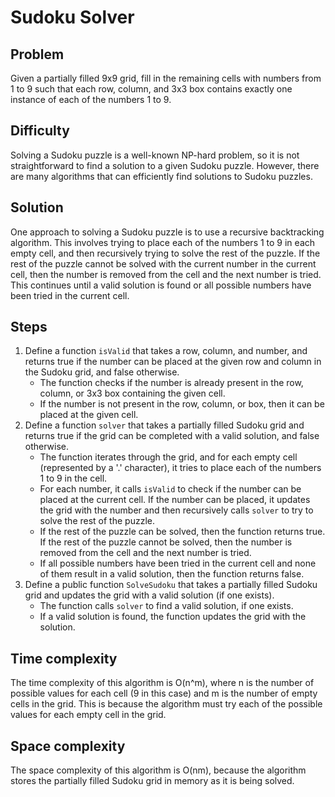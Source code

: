 # Sudoku Solver

## Problem

Given a partially filled 9x9 grid, fill in the remaining cells with numbers from 1 to 9 such that each row, column, and 3x3 box contains exactly one instance of each of the numbers 1 to 9.

## Difficulty

Solving a Sudoku puzzle is a well-known NP-hard problem, so it is not straightforward to find a solution to a given Sudoku puzzle. However, there are many algorithms that can efficiently find solutions to Sudoku puzzles.

## Solution

One approach to solving a Sudoku puzzle is to use a recursive backtracking algorithm. This involves trying to place each of the numbers 1 to 9 in each empty cell, and then recursively trying to solve the rest of the puzzle. If the rest of the puzzle cannot be solved with the current number in the current cell, then the number is removed from the cell and the next number is tried. This continues until a valid solution is found or all possible numbers have been tried in the current cell.

## Steps

1. Define a function `isValid` that takes a row, column, and number, and returns true if the number can be placed at the given row and column in the Sudoku grid, and false otherwise.
    - The function checks if the number is already present in the row, column, or 3x3 box containing the given cell.
    - If the number is not present in the row, column, or box, then it can be placed at the given cell.
2. Define a function `solver` that takes a partially filled Sudoku grid and returns true if the grid can be completed with a valid solution, and false otherwise.
    - The function iterates through the grid, and for each empty cell (represented by a '.' character), it tries to place each of the numbers 1 to 9 in the cell.
    - For each number, it calls `isValid` to check if the number can be placed at the current cell. If the number can be placed, it updates the grid with the number and then recursively calls `solver` to try to solve the rest of the puzzle.
    - If the rest of the puzzle can be solved, then the function returns true. If the rest of the puzzle cannot be solved, then the number is removed from the cell and the next number is tried.
    - If all possible numbers have been tried in the current cell and none of them result in a valid solution, then the function returns false.
3. Define a public function `SolveSudoku` that takes a partially filled Sudoku grid and updates the grid with a valid solution (if one exists).
    - The function calls `solver` to find a valid solution, if one exists.
    - If a valid solution is found, the function updates the grid with the solution.

## Time complexity

The time complexity of this algorithm is O(n^m), where n is the number of possible values for each cell (9 in this case) and m is the number of empty cells in the grid. This is because the algorithm must try each of the possible values for each empty cell in the grid.

## Space complexity

The space complexity of this algorithm is O(nm), because the algorithm stores the partially filled Sudoku grid in memory as it is being solved.
